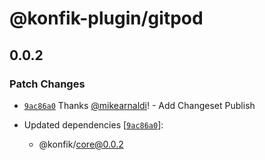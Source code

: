 # @konfik-plugin/gitpod

## 0.0.2
### Patch Changes



- [`9ac86a0`](https://github.com/konfik/konfik/commit/9ac86a0d82057511758a3a2dfe2a03b1ccce73ce) Thanks [@mikearnaldi](https://github.com/mikearnaldi)! - Add Changeset Publish

- Updated dependencies [[`9ac86a0`](https://github.com/konfik/konfik/commit/9ac86a0d82057511758a3a2dfe2a03b1ccce73ce)]:
  - @konfik/core@0.0.2
